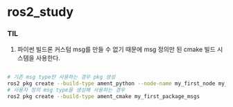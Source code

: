 # ros2_study
### TIL
1. 파이썬 빌드론 커스텀 msg를 만들 수 없기 때문에 msg 정의만 된 cmake 빌드 시스템을 사용한다.

```bash

# 기존 msg type만 사용하는 경우 pkg 생성 
ros2 pkg create --build-type ament_python --node-name my_first_node my_first_package 
# 사용자 정의 msg type을 생성해 사용하는 경우 
ros2 pkg create --build-type ament_cmake my_first_package_msgs 

```